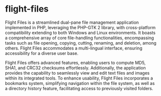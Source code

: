 # flight-files
Flight Files is a streamlined dual-pane file management application implemented in PHP, leveraging the PHP-GTK 2 library, with cross-platform compatibility extending to both Windows and Linux environments. 
It boasts a comprehensive array of core file-handling functionalities, encompassing tasks such as file opening, copying, cutting, renaming, and deletion, among others.
Flight Files accommodates a multi-lingual interface, ensuring accessibility for a diverse user base.

Flight Files offers advanced features, enabling users to compute MD5, SHA1, and CRC32 checksums effortlessly. Additionally, the application provides the capability to seamlessly view and edit text files 
and images within its integrated tools. 
To enhance usability, Flight Files incorporates a bookmarks system, simplifying navigation within the file system, as well as a directory history feature, facilitating access to previously visited folders.
